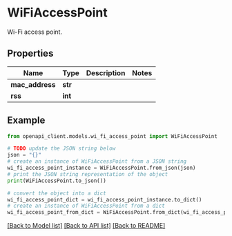 # WiFiAccessPoint

Wi-Fi access point.

## Properties

Name | Type | Description | Notes
------------ | ------------- | ------------- | -------------
**mac_address** | **str** |  | 
**rss** | **int** |  | 

## Example

```python
from openapi_client.models.wi_fi_access_point import WiFiAccessPoint

# TODO update the JSON string below
json = "{}"
# create an instance of WiFiAccessPoint from a JSON string
wi_fi_access_point_instance = WiFiAccessPoint.from_json(json)
# print the JSON string representation of the object
print(WiFiAccessPoint.to_json())

# convert the object into a dict
wi_fi_access_point_dict = wi_fi_access_point_instance.to_dict()
# create an instance of WiFiAccessPoint from a dict
wi_fi_access_point_from_dict = WiFiAccessPoint.from_dict(wi_fi_access_point_dict)
```
[[Back to Model list]](../README.md#documentation-for-models) [[Back to API list]](../README.md#documentation-for-api-endpoints) [[Back to README]](../README.md)


